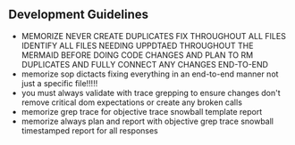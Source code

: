 ## Development Guidelines

- MEMORIZE NEVER CREATE DUPLICATES FIX THROUGHOUT ALL FILES IDENTIFY ALL FILES NEEDING UPPDTAED THROUGHOUT THE MERMAID BEFORE DOING CODE CHANGES AND PLAN TO RM DUPLICATES AND FULLY CONNECT ANY CHANGES END-TO-END
- memorize sop dictacts fixing everything in an end-to-end manner not just a specific file!!!!!
- you must always validate with trace grepping to ensure changes don't remove critical dom expectations or create any broken calls
- memorize grep trace for objective trace snowball template report
- memorize always plan and report with objective grep trace snowball timestamped report for all responses